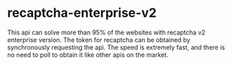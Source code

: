 # recaptcha-enterprise-v2
This api can solve more than 95% of the websites with recaptcha v2 enterprise version. The token for recaptcha can be obtained by synchronously requesting the api. The speed is extremely fast, and there is no need to poll to obtain it like other apis on the market.
